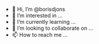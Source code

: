- 👋 Hi, I’m @borisdjons
- 👀 I’m interested in ...
- 🌱 I’m currently learning ...
- 💞️ I’m looking to collaborate on ...
- 📫 How to reach me ...

<!---
borisdjons/borisdjons is a ✨ special ✨ repository because its `README.md` (this file) appears on your GitHub profile.
You can click the Preview link to take a look at your changes.
--->
